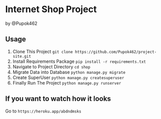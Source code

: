 # Internet Shop Project 
by @Pupok462

## Usage 
1. Clone This Project `git clone https://github.com/Pupok462/project-site.git`
2. Install Requirements Package `pip install -r requirements.txt`
3. Navigate to Project Directory `cd shop`
4. Migrate Data into Database `python manage.py migrate`
5. Create SuperUser `python manage.py createsuperuser`
6. Finally Run The Project `python manage.py runserver`

## If you want to watch how it looks
Go to `https://heroku.app/abdndmsks`
